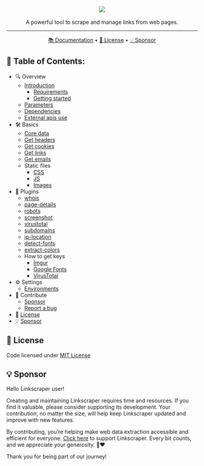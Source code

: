 <div align="center">
    <img src="https://i.imgur.com/PT9rwEw.png" align="center" />
    <br><br>
    A powerful tool to scrape and manage links from web pages.
</div>

<hr>

<div align="center">
    <a href="https://linkscraper.kremilly.com">📚 Documentation</a> • 
    <a href="#-license">📝 License</a> •  
    <a href="#-sponsor">💡 Sponsor</a>
</div>

## **📑 Table of Contents:**

* 🔍 Overview
  * [Introduction](https://linkscraper.kremilly.com/#introduction)
    * [Requirements](https://linkscraper.kremilly.com/#requirements)
    * [Getting started](https://linkscraper.kremilly.com/#getting-started)
  * [Parameters](https://linkscraper.kremilly.com/overview/parameters/)
  * [Dependencies](https://linkscraper.kremilly.com/overview/dependencies/)
  * [External apis use](https://linkscraper.kremilly.com/overview/external-apis/)
* 🛠 Basics
  * [Core data](https://linkscraper.kremilly.com/basics/core)
  * [Get headers](https://linkscraper.kremilly.com/basics/headers)
  * [Get cookies](https://linkscraper.kremilly.com/basics/cookies)
  * [Get links](https://linkscraper.kremilly.com/basics/get-links)
  * [Get emails](https://linkscraper.kremilly.com/basics/get-emails/)
  * Static files
    * [CSS](https://linkscraper.kremilly.com/basics/static/css/)
    * [JS](https://linkscraper.kremilly.com/basics/static/js/)
    * [Images](https://linkscraper.kremilly.com/basics/static/images/)
* 🧩 Plugins
  * [whois](https://linkscraper.kremilly.com/plugins/whois/)
  * [page-details](https://linkscraper.kremilly.com/plugins/page-details/)
  * [robots](https://linkscraper.kremilly.com/plugins/robots/)
  * [screenshot](https://linkscraper.kremilly.com/plugins/screenshot/)
  * [virustotal](https://linkscraper.kremilly.com/plugins/virustotal/)
  * [subdomains](https://linkscraper.kremilly.com/plugins/subdomains/)
  * [ip-location](https://linkscraper.kremilly.com/plugins/ip-location/)
  * [detect-fonts](https://linkscraper.kremilly.com/plugins/detect-fonts/)
  * [extract-colors](https://linkscraper.kremilly.com/plugins/extract-colors/)
  * How to get keys
    * [Imgur](https://linkscraper.kremilly.com/plugins/apis/imgur/)
    * [Google Fonts](https://linkscraper.kremilly.com/plugins/apis/google-fonts/)
    * [VirusTotal](https://linkscraper.kremilly.com/plugins/apis/virustotal/)
* ⚙️ Settings
  * [Environments](https://linkscraper.kremilly.com/settings/env/)
* 🤝 Contribute
  * [Sponsor](https://github.com/sponsors/kremilly)
  * [Report a bug](https://github.com/kremilly/linkscraper/issues)
* 📝 [License](#-license)
* 💡 [Sponsor](#-sponsor)

## 📝 License

Code licensed under [MIT License](blob/main/LICENSE)

## 💡 Sponsor

Hello Linkscraper user!

Creating and maintaining Linkscraper requires time and resources. If you find it valuable, please consider supporting its development. Your contribution, no matter the size, will help keep Linkscraper updated and improve with new features.

By contributing, you’re helping make web data extraction accessible and efficient for everyone. [Click here](https://github.com/sponsors/kremilly) to support Linkscraper. Every bit counts, and we appreciate your generosity. 🚀❤️

Thank you for being part of our journey!
